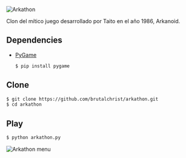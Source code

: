 ![Arkathon](http://www.brutalchrist.info/blog/wp-content/uploads/2012/02/Arkathon_logo-300x69.png)

Clon del mítico juego desarrollado por Taito en el año 1986, Arkanoid.

## Dependencies

- [PyGame](https://www.pygame.org/news)
  ```bash
  $ pip install pygame
  ```
  
## Clone

```bash
$ git clone https://github.com/brutalchrist/arkathon.git
$ cd arkathon
```

## Play

```bash
$ python arkathon.py
```

![Arkathon menu](http://www.brutalchrist.info/blog/wp-content/uploads/2012/02/Arkathon_principal-245x300.png)
